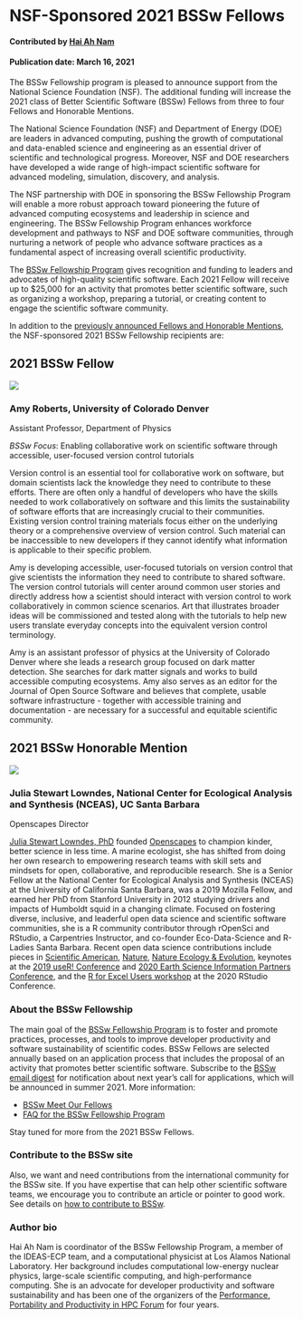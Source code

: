 # NSF-Sponsored 2021 BSSw Fellows

#### Contributed by [Hai Ah Nam](https://github.com/hnamLANL "Hai Ah Nam GitHub Profile")

#### Publication date: March 16, 2021

The BSSw Fellowship program is pleased to announce support from the National Science Foundation (NSF).  The additional funding will increase the 2021 class of Better Scientific Software (BSSw) Fellows from three to four Fellows and Honorable Mentions.

The National Science Foundation (NSF) and Department of Energy (DOE) are leaders in advanced computing, pushing the growth of computational and data-enabled science and engineering as an essential driver of scientific and technological progress. Moreover, NSF and DOE researchers have developed a wide range of high-impact scientific software for advanced modeling, simulation, discovery, and analysis. 

The NSF partnership with DOE in sponsoring the BSSw Fellowship Program will enable a more robust approach toward pioneering the future of advanced computing ecosystems and leadership in science and engineering.  The BSSw Fellowship Program enhances workforce development and pathways to NSF and DOE software communities, through nurturing a network of people who advance software practices as a fundamental aspect of increasing overall scientific productivity. 

The [BSSw Fellowship Program](https://bssw.io/fellowship) gives recognition and funding to leaders and advocates of high-quality scientific software. Each 2021 Fellow will receive up to $25,000 for an activity that promotes better scientific software, such as organizing a workshop, preparing a tutorial, or creating content to engage the scientific software community.  

In addition to the [previously announced Fellows and Honorable Mentions](https://bssw.io/blog_posts/introducing-the-2021-bssw-fellows), the NSF-sponsored 2021 BSSw Fellowship recipients are:

## 2021 BSSw Fellow

<div class='fellow'>
<div class='img_div'>
  <img src='../../images/Blog_0121_Fell_Roberts.jpg' class='logo' />
</div>  

<div class='short_bio'>
  <h3> Amy Roberts, University of Colorado Denver</h3>
  <p>Assistant Professor, Department of Physics</p>
  <p><i>BSSw Focus</i>: Enabling collaborative work on scientific software through accessible, user-focused version control tutorials</p>
</div>  
</div>

Version control is an essential tool for collaborative work on software, but domain scientists lack the knowledge they need to contribute to these efforts.  There are often only a handful of developers who have the skills needed to work collaboratively on software and this limits the sustainability of software efforts that are increasingly crucial to their communities.  Existing version control training materials focus either on the underlying theory or a comprehensive overview of version control. Such material can be inaccessible to new developers if they cannot identify what information is applicable to their specific problem. 

Amy is developing accessible, user-focused tutorials on version control that give scientists the information they need to contribute to shared software.  The version control tutorials will center around common user stories and directly address how a scientist should interact with version control to work collaboratively in common science scenarios.  Art that illustrates broader ideas will be commissioned and tested along with the tutorials to help new users translate everyday concepts into the equivalent version control terminology.  

Amy is an assistant professor of physics at the University of Colorado Denver where she leads a research group focused on dark matter detection.  She searches for dark matter signals and works to build accessible computing ecosystems.  Amy also serves as an editor for the Journal of Open Source Software and believes that complete, usable software infrastructure - together with accessible training and documentation - are necessary for a successful and equitable scientific community.


## 2021 BSSw Honorable Mention

<div class='fellow'>
<div class='img_div'>
<img src='../../images/Blog_0121_HM_Lowndes.jpg' class='logo' />
</div>

<div class='short_bio'>
  <h3>Julia Stewart Lowndes, National Center for Ecological Analysis and Synthesis (NCEAS), UC Santa Barbara</h3>
  <p>Openscapes Director</p> 
</div>
</div>

[Julia Stewart Lowndes, PhD](http://jules32.github.io/) founded [Openscapes](https://openscapes.org/) to champion kinder, better science in less time. A marine ecologist, she has shifted from doing her own research to empowering research teams with skill sets and mindsets for open, collaborative, and reproducible research. She is a Senior Fellow at the National Center for Ecological Analysis and Synthesis (NCEAS) at the University of California Santa Barbara, was a 2019 Mozilla Fellow, and earned her PhD from Stanford University in 2012 studying drivers and impacts of Humboldt squid in a changing climate. Focused on fostering diverse, inclusive, and leaderful open data science and scientific software communities, she is a R community contributor through rOpenSci and RStudio, a Carpentries Instructor, and co-founder Eco-Data-Science and R-Ladies Santa Barbara. Recent open data science contributions include pieces in [Scientific American](https://blogs.scientificamerican.com/observations/open-software-means-kinder-science), [Nature](https://www.nature.com/articles/d41586-019-03335-4), [Nature Ecology & Evolution](https://www.nature.com/articles/s41559-017-0160), keynotes at the [2019 useR! Conference](https://www.openscapes.org/blog/2019/08/22/user-keynote/) and [2020 Earth Science Information Partners Conference](https://docs.google.com/presentation/d/1DjrMaEOw1F7zAIEXq3ZjiiyaqVAjydLyYww7huGfch8/edit?usp=sharing), and the [R for Excel Users workshop](https://rstudio-conf-2020.github.io/r-for-excel/) at the 2020 RStudio Conference.
  


### About the BSSw Fellowship
The main goal of the [BSSw Fellowship Program](https://bssw.io/fellowship) is to foster and promote practices, processes, and tools to improve developer productivity and software sustainability of scientific codes. BSSw Fellows are selected annually based on an application process that includes the proposal of an activity that promotes better scientific software. Subscribe to the [BSSw email digest](https://bssw.io/pages/receive-our-email-digest) for notification about next year’s call for applications, which will be announced in summer 2021.  More information:

- [BSSw Meet Our Fellows](https://bssw.io/pages/meet-our-fellows)
- [FAQ for the BSSw Fellowship Program](https://bssw.io/pages/bssw-fellowship-faq) 

Stay tuned for more from the 2021 BSSw Fellows. 

### Contribute to the BSSw site
Also, we want and need contributions from the international community for the BSSw site.  If you have expertise that can help other scientific software teams, we encourage you to contribute an article or pointer to good work.  See details on [how to contribute to BSSw](https://bssw.io/pages/what-to-contribute-content-for-better-scientific-software).

### Author bio
Hai Ah Nam is coordinator of the BSSw Fellowship Program, a member of the IDEAS-ECP team, and a computational physicist at Los Alamos National Laboratory.  Her  background includes computational low-energy nuclear physics, large-scale scientific computing, and high-performance computing. She is an advocate for developer productivity and software sustainability and has been one of the organizers of the [Performance, Portability and Productivity in HPC Forum](https://p3hpcforum2020.alcf.anl.gov/) for four years.

<!---
Publish: yes
Track: community
RSS update: 2021-03-16
Categories: collaboration
Topics: projects and organizations
Tags: bssw-article
Level: 2
Prerequisites: default
Aggregate: none
--->
